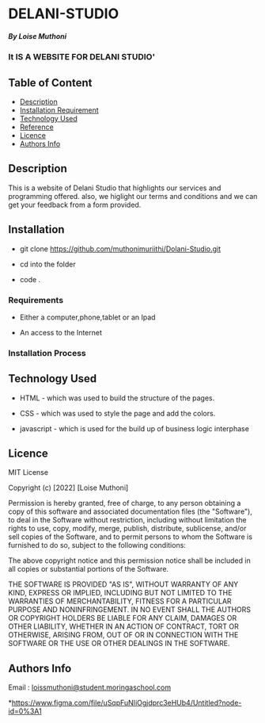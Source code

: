 # DELANI-STUDIO

##### By Loise Muthoni 
### It IS A WEBSITE FOR DELANI STUDIO'

## Table of Content

+ [Description](#description)
+ [Installation Requirement](#Installation)
+ [Technology Used](#technology-used)
+ [Reference](#reference)
+ [Licence](#licence)
+ [Authors Info](#author-Info)

## Description
<p>This is a website of Delani Studio that highlights our services and programming offered. also, we higlight our terms and conditions and we can get your feedback from a form provided. </p>

## Installation
* git clone https://github.com/muthonimuriithi/Dolani-Studio.git

* cd into the folder

* code .

### Requirements

* Either a computer,phone,tablet or an Ipad

* An access to the Internet

### Installation Process

## Technology Used
* HTML - which was used to build the structure of the pages.

* CSS - which was used to style the page and add the colors.

* javascript - which is used for the build up of business logic interphase


## Licence

MIT License

Copyright (c) [2022] [Loise Muthoni]

Permission is hereby granted, free of charge, to any person obtaining a copy
of this software and associated documentation files (the "Software"), to deal
in the Software without restriction, including without limitation the rights
to use, copy, modify, merge, publish, distribute, sublicense, and/or sell
copies of the Software, and to permit persons to whom the Software is
furnished to do so, subject to the following conditions:

The above copyright notice and this permission notice shall be included in all
copies or substantial portions of the Software.

THE SOFTWARE IS PROVIDED "AS IS", WITHOUT WARRANTY OF ANY KIND, EXPRESS OR
IMPLIED, INCLUDING BUT NOT LIMITED TO THE WARRANTIES OF MERCHANTABILITY,
FITNESS FOR A PARTICULAR PURPOSE AND NONINFRINGEMENT. IN NO EVENT SHALL THE
AUTHORS OR COPYRIGHT HOLDERS BE LIABLE FOR ANY CLAIM, DAMAGES OR OTHER
LIABILITY, WHETHER IN AN ACTION OF CONTRACT, TORT OR OTHERWISE, ARISING FROM,
OUT OF OR IN CONNECTION WITH THE SOFTWARE OR THE USE OR OTHER DEALINGS IN THE
SOFTWARE.


## Authors Info

Email : loissmuthoni@student.moringaschool.com

*https://www.figma.com/file/uSqpFuNIiOgjdprc3eHUb4/Untitled?node-id=0%3A1